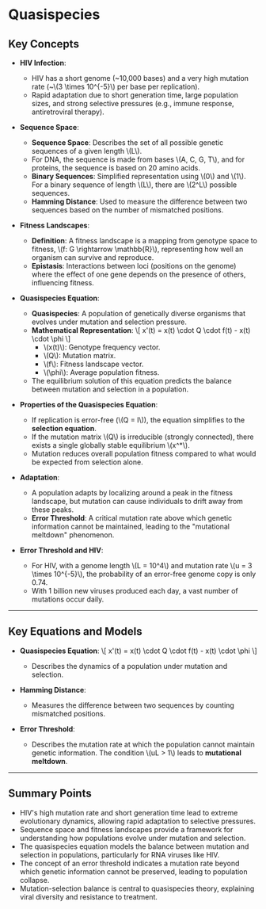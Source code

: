 # Quasispecies

## Key Concepts

- **HIV Infection**:
  - HIV has a short genome (\~10,000 bases) and a very high mutation rate (\~\\(3 \times 10^{-5}\\) per base per replication).
  - Rapid adaptation due to short generation time, large population sizes, and strong selective pressures (e.g., immune response, antiretroviral therapy).

- **Sequence Space**:
  - **Sequence Space**: Describes the set of all possible genetic sequences of a given length \\(L\\).
  - For DNA, the sequence is made from bases \\(A, C, G, T\\), and for proteins, the sequence is based on 20 amino acids.
  - **Binary Sequences**: Simplified representation using \\(0\\) and \\(1\\). For a binary sequence of length \\(L\\), there are \\(2^L\\) possible sequences.
  - **Hamming Distance**: Used to measure the difference between two sequences based on the number of mismatched positions.

- **Fitness Landscapes**:
  - **Definition**: A fitness landscape is a mapping from genotype space to fitness, \\(f: G \rightarrow \mathbb{R}\\), representing how well an organism can survive and reproduce.
  - **Epistasis**: Interactions between loci (positions on the genome) where the effect of one gene depends on the presence of others, influencing fitness.

- **Quasispecies Equation**:
  - **Quasispecies**: A population of genetically diverse organisms that evolves under mutation and selection pressure.
  - **Mathematical Representation**:
    \\[
    x'(t) = x(t) \cdot Q \cdot f(t) - x(t) \cdot \phi
    \\]
    - \\(x(t)\\): Genotype frequency vector.
    - \\(Q\\): Mutation matrix.
    - \\(f\\): Fitness landscape vector.
    - \\(\phi\\): Average population fitness.
  - The equilibrium solution of this equation predicts the balance between mutation and selection in a population.

- **Properties of the Quasispecies Equation**:
  - If replication is error-free (\\(Q = I\\)), the equation simplifies to the **selection equation**.
  - If the mutation matrix \\(Q\\) is irreducible (strongly connected), there exists a single globally stable equilibrium \\(x^*\\).
  - Mutation reduces overall population fitness compared to what would be expected from selection alone.

- **Adaptation**:
  - A population adapts by localizing around a peak in the fitness landscape, but mutation can cause individuals to drift away from these peaks.
  - **Error Threshold**: A critical mutation rate above which genetic information cannot be maintained, leading to the "mutational meltdown" phenomenon.

- **Error Threshold and HIV**:
  - For HIV, with a genome length \\(L = 10^4\\) and mutation rate \\(u = 3 \times 10^{-5}\\), the probability of an error-free genome copy is only 0.74.
  - With 1 billion new viruses produced each day, a vast number of mutations occur daily.

---

## Key Equations and Models

- **Quasispecies Equation**:
  \\[
  x'(t) = x(t) \cdot Q \cdot f(t) - x(t) \cdot \phi
  \\]
  - Describes the dynamics of a population under mutation and selection.

- **Hamming Distance**:
  - Measures the difference between two sequences by counting mismatched positions.

- **Error Threshold**:
  - Describes the mutation rate at which the population cannot maintain genetic information. The condition \\(uL > 1\\) leads to **mutational meltdown**.

---

## Summary Points

- HIV's high mutation rate and short generation time lead to extreme evolutionary dynamics, allowing rapid adaptation to selective pressures.
- Sequence space and fitness landscapes provide a framework for understanding how populations evolve under mutation and selection.
- The quasispecies equation models the balance between mutation and selection in populations, particularly for RNA viruses like HIV.
- The concept of an error threshold indicates a mutation rate beyond which genetic information cannot be preserved, leading to population collapse.
- Mutation-selection balance is central to quasispecies theory, explaining viral diversity and resistance to treatment.
